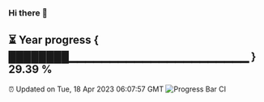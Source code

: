 ### Hi there 👋
⏳ Year progress { ████████▁▁▁▁▁▁▁▁▁▁▁▁▁▁▁▁▁▁▁▁▁▁ } 29.39 %
---
⏰ Updated on Tue, 18 Apr 2023 06:07:57 GMT
![Progress Bar CI](https://github.com/Moyi321/Moyi321/workflows/Progress%20Bar%20CI/badge.svg)
